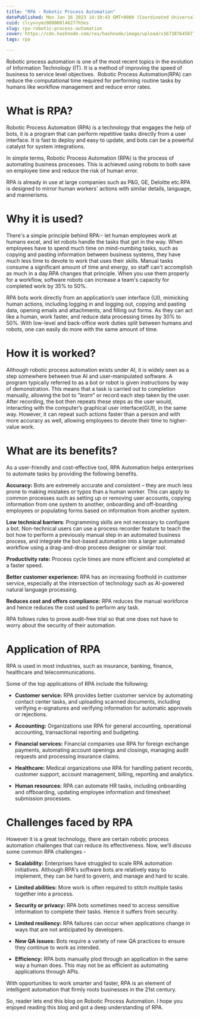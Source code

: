 ```yaml
---
title: "RPA - Robotic Process Automation"
datePublished: Mon Jan 16 2023 14:10:43 GMT+0000 (Coordinated Universal Time)
cuid: clcyvvymz000008l46277h5es
slug: rpa-robotic-process-automation
cover: https://cdn.hashnode.com/res/hashnode/image/upload/v1673876458774/5acbc7a7-57c0-4484-b950-5cd05ce8ace6.png
tags: rpa

---
```


Robotic process automation is one of the most recent topics in the evolution of Information Technology (IT). It is a method of improving the speed of business to service level objectives.  Robotic Process Automation(RPA) can reduce the computational time required for performing routine tasks by humans like workflow management and reduce error rates.

# What is RPA?

Robotic Process Automation (RPA) is a technology that engages the help of bots, it is a program that can perform repetitive tasks directly from a user interface. It is fast to deploy and easy to update, and bots can be a powerful catalyst for system integrations.

In simple terms, Robotic Process Automation (RPA) is the process of automating business processes. This is achieved using robots to both save on employee time and reduce the risk of human error.

RPA is already in use at large companies such as P&G, GE, Deloitte etc.RPA is designed to mirror human workers' actions with similar details, language, and mannerisms.

# Why it is used?

There's a simple principle behind RPA:- let human employees work at humans excel, and let robots handle the tasks that get in the way. When employees have to spend much time on mind-numbing tasks, such as copying and pasting information between business systems, they have much less time to devote to work that uses their skills. Manual tasks consume a significant amount of time and energy, so staff can't accomplish as much in a day.RPA changes that principle. When you use them properly for a workflow, software robots can increase a team's capacity for completed work by 35% to 50%.

RPA bots work directly from an application’s user interface (UI), mimicking human actions, including logging in and logging out, copying and pasting data, opening emails and attachments, and filling out forms. As they can act like a human, work faster, and reduce data processing times by 30% to 50%. With low-level and back-office work duties split between humans and robots, one can easily do more with the same amount of time.

# How it is worked?

Although robotic process automation exists under AI, it is widely seen as a step somewhere between true AI and user-manipulated software. A program typically referred to as a bot or robot is given instructions by way of demonstration. This means that a task is carried out to completion manually, allowing the bot to “*learn*” or record each step taken by the user. After recording, the bot then repeats these steps as the user would, interacting with the computer’s graphical user interface(GUI), in the same way. However, it can repeat such actions faster than a person and with more accuracy as well, allowing employees to devote their time to higher-value work.

# What are its benefits?

As a user-friendly and cost-effective tool, RPA Automation helps enterprises to automate tasks by providing the following benefits.

**Accuracy:** Bots are extremely accurate and consistent – they are much less prone to making mistakes or typos than a human worker. This can apply to common processes such as setting up or removing user accounts, copying information from one system to another, onboarding and off-boarding employees or populating forms based on information from another system.

**Low technical barriers**: Programming skills are not necessary to configure a bot. Non-technical users can use a process recorder feature to teach the bot how to perform a previously manual step in an automated business process, and integrate the bot-based automation into a larger automated workflow using a drag-and-drop process designer or similar tool.

**Productivity rate:** Process cycle times are more efficient and completed at a faster speed.

**Better customer experience:** RPA has an increasing foothold in customer service, especially at the intersection of technology such as AI-powered natural language processing.

**Reduces cost and offers compliance:** RPA reduces the manual workforce and hence reduces the cost used to perform any task.

RPA follows rules to prove audit-free trial so that one does not have to worry about the security of their automation.

# Application of RPA

RPA is used in most industries, such as insurance, banking, finance, healthcare and telecommunications.

Some of the top applications of RPA include the following:

* **Customer service:** RPA provides better customer service by automating contact center tasks, and uploading scanned documents, including verifying e-signatures and verifying information for automatic approvals or rejections.
    
* **Accounting:** Organizations use RPA for general accounting, operational accounting, transactional reporting and budgeting.
    
* **Financial services:** Financial companies use RPA for foreign exchange payments, automating account openings and closings, managing audit requests and processing insurance claims.
    
* **Healthcare:** Medical organizations use RPA for handling patient records, customer support, account management, billing, reporting and analytics.
    
* **Human resources:** RPA can automate HR tasks, including onboarding and offboarding, updating employee information and timesheet submission processes.
    

# Challenges faced by RPA

However it is a great technology, there are certain robotic process automation challenges that can reduce its effectiveness. Now, we’ll discuss some common RPA challenges -

* **Scalability:** Enterprises have struggled to scale RPA automation initiatives. Although RPA's software bots are relatively easy to implement, they can be hard to govern, and manage and hard to scale.
    
* **Limited abilities:** More work is often required to stitch multiple tasks together into a process.
    
* **Security or privacy:** RPA bots sometimes need to access sensitive information to complete their tasks. Hence it suffers from security.
    
* **Limited resiliency:** RPA failures can occur when applications change in ways that are not anticipated by developers.
    
* **New QA issues:** Bots require a variety of new QA practices to ensure they continue to work as intended.
    
* **Efficiency:** RPA bots manually plod through an application in the same way a human does. This may not be as efficient as automating applications through APIs.
    

With opportunities to work smarter and faster, RPA is an element of intelligent automation that firmly roots businesses in the 21st century.

So, reader lets end this blog on Robotic Process Automation. I hope you enjoyed reading this blog and got a deep understanding of RPA.